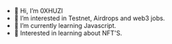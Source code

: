 - 👋 Hi, I’m 0XHUZI
- 👀 I’m interested in Testnet, Airdrops and web3 jobs.
- 🌱 I’m currently learning Javascript.
- 💞️ Interested in learning about NFT'S.


<!---
0XHUZI/HUZI2000 is a ✨ special ✨ repository because its `README.md` (this file) appears on your GitHub profile.
You can click the Preview link to take a look at your changes.
--->
